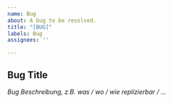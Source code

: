 ```yaml
---
name: Bug
about: A bug to be resolved.
title: "[BUG]"
labels: Bug
assignees: ''

---
```


## Bug Title

*Bug Beschreibung, z.B. was / wo / wie replizierbar / ...*
